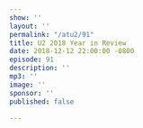```yaml
---
show: ''
layout: ''
permalink: "/atu2/91"
title: U2 2018 Year in Review
date: 2018-12-12 22:00:00 -0800
episode: 91
description: ''
mp3: ''
image: ''
sponsor: ''
published: false

---
```

